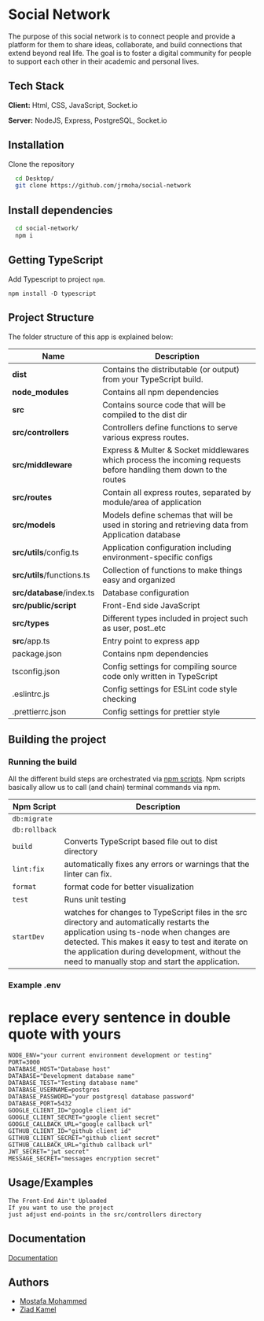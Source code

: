 
# Social Network

The purpose of this social network is to connect people and provide a platform for them to share ideas, collaborate, and build connections that extend beyond real life. The goal is to foster a digital community for people to support each other in their academic and personal lives.


## Tech Stack

**Client:** Html, CSS, JavaScript, Socket.io

**Server:** NodeJS, Express, PostgreSQL, Socket.io


## Installation

Clone the repository

```bash
  cd Desktop/
  git clone https://github.com/jrmoha/social-network
```

## Install dependencies

```bash
  cd social-network/
  npm i
```

## Getting TypeScript
Add Typescript to project `npm`.
```
npm install -D typescript
```
## Project Structure
The folder structure of this app is explained below:

| Name | Description |
| ------------------------ | --------------------------------------------------------------------------------------------- |
| **dist**                 | Contains the distributable (or output) from your TypeScript build.  |
| **node_modules**         | Contains all  npm dependencies                                                            |
| **src**                  | Contains  source code that will be compiled to the dist dir                               |
| **src/controllers**      | Controllers define functions to serve various express routes. 
| **src/middleware**      | Express & Multer & Socket middlewares which process the incoming requests before handling them down to the routes
| **src/routes**           | Contain all express routes, separated by module/area of application                       
| **src/models**           | Models define schemas that will be used in storing and retrieving data from Application database  |
| **src/utils**/config.ts       | Application configuration including environment-specific configs 
|**src/utils**/functions.ts    |Collection of functions to make things easy and organized
|**src/database**/index.ts| Database configuration
|**src/public/script**|Front-End side JavaScript
|**src/types**|Different types included in project such as user, post..etc
| **src**/app.ts         | Entry point to express app|
| package.json             | Contains npm dependencies    
| tsconfig.json            | Config settings for compiling source code only written in TypeScript    
| .eslintrc.js             | Config settings for ESLint code style checking                                                | 
| .prettierrc.json          | Config settings for prettier style|


## Building the project

### Running the build

All the different build steps are orchestrated via [npm scripts](https://docs.npmjs.com/misc/scripts).
Npm scripts basically allow us to call (and chain) terminal commands via npm.

| Npm Script | Description |
| ------------------------- | ------------------------------------------------------------------------------------------------- |
|`db:migrate`||Create All Entities and Relations|
|`db:rollback`||Drop All Entities and Relations|
| `build`                   | Converts TypeScript based file out to dist directory                  |
| `lint:fix`                   |automatically fixes any errors or warnings that the linter can fix.     |
| `format`                   |format code for better visualization      |
| `test`                   | Runs unit testing        |
| `startDev`                   |watches for changes to TypeScript files in the src directory and automatically restarts the application using ts-node when changes are detected. This makes it easy to test and iterate on the application during development, without the need to manually stop and start the application.                                         |

### Example .env 
# replace every sentence in double quote with yours
```
NODE_ENV="your current environment development or testing"
PORT=3000
DATABASE_HOST="Database host"
DATABASE="Development database name"
DATABASE_TEST="Testing database name"
DATABASE_USERNAME=postgres
DATABASE_PASSWORD="your postgresql database password"
DATABASE_PORT=5432
GOOGLE_CLIENT_ID="google client id"
GOOGLE_CLIENT_SECRET="google client secret"
GOOGLE_CALLBACK_URL="google callback url"
GITHUB_CLIENT_ID="github client id"
GITHUB_CLIENT_SECRET="github client secret"
GITHUB_CALLBACK_URL="github callback url"
JWT_SECRET="jwt secret"
MESSAGE_SECRET="messages encryption secret"
```

## Usage/Examples

```
The Front-End Ain't Uploaded 
If you want to use the project 
just adjust end-points in the src/controllers directory 
```


## Documentation

[Documentation](https://github.com/jrmoha/social-network/blob/master/documentation.pdf)


## Authors

- [Mostafa Mohammed](https://www.github.com/jrmoha)
- [Ziad Kamel](https://github.com/zika184)
